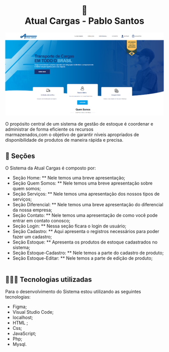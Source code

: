 <h1 align="center">
  🚛<br>Atual Cargas -  Pablo Santos
</h1>

![Resultado do projeto](assets/imagens/img-inicial.png)


  O propósito central de um sistema de gestão de estoque é coordenar e administrar de forma eficiente os recursos <br>marmazenados,com o objetivo de garantir níveis apropriados de disponibilidade de produtos de maneira rápida e precisa.

## 📃 Seções
O Sistema da Atual Cargas é composto por:

  -  Seção Home: ** Nele temos uma breve apresentação;
  -  Seção Quem Somos: ** Nele temos uma breve apresentação sobre quem somos;
  -  Seção Serviços: ** Nele temos uma apresentação dos nossos tipos de serviços;
  -  Seção Diferencial: ** Nele temos uma breve apresentação do diferencial da nossa empresa;
  -  Seção Contato: ** Nele temos uma apresentação de como você pode entrar em contato conosco;
  -  Seção Login: ** Nessa seção ficara o login de usuário;
  -  Seção Cadastro: ** Aqui apresenta o registros necessários para poder fazer um cadastro;
  -  Seção Estoque: ** Apresenta os produtos de estoque cadastrados no sistema;
  -  Seção Estoque-Cadastro: ** Nele temos a parte do cadastro de produto;
  -  Seção Estoque-Editar: ** Nele temos a parte de edição de produto;
    <br><br/>

## 👨🏽‍💻 Tecnologias utilizadas
Para o desenvolvimento do Sistema estou utilizando as seguintes tecnologias:
  - Figma;
  - Visual Studio Code;
  - localhost;
  - HTML ;
  - Css;
  - JavaScript;
  - Php;
  - Mysql.
